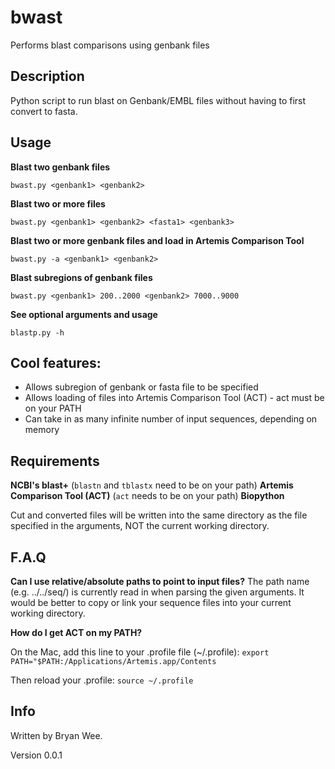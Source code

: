 # bwast
Performs blast comparisons using genbank files

Description
--------------
Python script to run blast on Genbank/EMBL files without having to first convert to fasta. 


Usage
-----------

**Blast two genbank files**

``bwast.py <genbank1> <genbank2>``

**Blast two or more files**

``bwast.py <genbank1> <genbank2> <fasta1> <genbank3>``

**Blast two or more genbank files and load in Artemis Comparison Tool**

``bwast.py -a <genbank1> <genbank2>``

**Blast subregions of genbank files**

``bwast.py <genbank1> 200..2000 <genbank2> 7000..9000``

**See optional arguments and usage**

``blastp.py -h``


Cool features: 
------------------
* Allows subregion of genbank or fasta file to be specified
* Allows loading of files into Artemis Comparison Tool (ACT) - act must be on your PATH
* Can take in as many infinite number of input sequences, depending on memory


Requirements
-----------------

**NCBI's blast+** (``blastn`` and ``tblastx`` need to be on your path)
**Artemis Comparison Tool (ACT)** (``act`` needs to be on your path)
**Biopython**

Cut and converted files will be written into the same directory as the file specified in the arguments, NOT the current working directory.


F.A.Q
----------------

**Can I use relative/absolute paths to point to input files?**
The path name (e.g. ../../seq/) is currently read in when parsing the given arguments. It would be better to copy or link your sequence files into your current working directory.

**How do I get ACT on my PATH?**

On the Mac, add this line to your .profile file (~/.profile): 
``export PATH="$PATH:/Applications/Artemis.app/Contents``

Then reload your .profile:
``source ~/.profile``


Info
-----------
Written by Bryan Wee.


Version 0.0.1 


